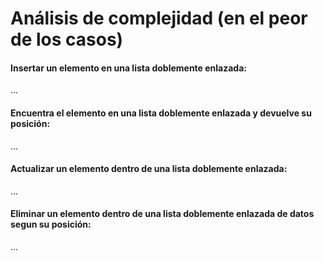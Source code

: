 # Análisis de complejidad (en el peor de los casos)

#### Insertar un elemento en una lista doblemente enlazada:
...

#### Encuentra el elemento en una lista doblemente enlazada y devuelve su posición:
...

#### Actualizar un elemento dentro de una lista doblemente enlazada:
...

#### Eliminar un elemento dentro de una lista doblemente enlazada de datos segun su posición:
...
